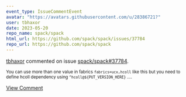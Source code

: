 ```yaml
---
event_type: IssueCommentEvent
avatar: "https://avatars.githubusercontent.com/u/28386721?"
user: tbhaxor
date: 2023-05-20
repo_name: spack/spack
html_url: https://github.com/spack/spack/issues/37784
repo_url: https://github.com/spack/spack
---
```


<a href='https://github.com/tbhaxor' target='_blank'>tbhaxor</a> commented on issue <a href='https://github.com/spack/spack/issues/37784' target='_blank'>spack/spack#37784</a>.

<small>You can use more than one value in fabrics `fabrics=ucx,hcoll` like this but you need to define hcoll dependency using `^hcoll@${PUT_VERSION_HERE}` ....</small>

<a href='https://github.com/spack/spack/issues/37784' target='_blank'>View Comment</a>
